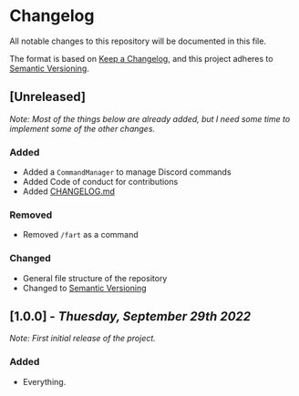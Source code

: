 # Changelog
All notable changes to this repository will be documented in this file.

The format is based on [Keep a Changelog](https://keepachangelog.com/en/1.0.0/),
and this project adheres to [Semantic Versioning](https://semver.org/spec/v2.0.0.html).

## [Unreleased]

*Note: Most of the things below are already added, but I need some time to implement some of the other changes.*

### Added
- Added a `CommandManager` to manage Discord commands
- Added Code of conduct for contributions
- Added [CHANGELOG.md](https://github.com/Googool/PaperJDA/CHANGELOG.md)

### Removed
- Removed `/fart` as a command

### Changed
- General file structure of the repository
- Changed to [Semantic Versioning](https://semver.org/spec/v2.0.0.html)

## [1.0.0] - *Thuesday, September 29th 2022*

*Note: First initial release of the project.*

### Added
- Everything.


